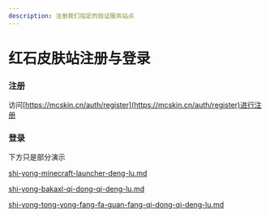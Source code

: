 ```yaml
---
description: 注册我们指定的验证服务站点
---
```


# 红石皮肤站注册与登录

### 注册

访问[https://mcskin.cn/auth/register](https://mcskin.cn/auth/register)进行注册

### 登录

下方只是部分演示

[shi-yong-minecraft-launcher-deng-lu.md](shi-yong-minecraft-launcher-deng-lu.md "mention")

[shi-yong-bakaxl-qi-dong-qi-deng-lu.md](shi-yong-bakaxl-qi-dong-qi-deng-lu.md "mention")

[shi-yong-tong-yong-fang-fa-guan-fang-qi-dong-qi-deng-lu.md](shi-yong-tong-yong-fang-fa-guan-fang-qi-dong-qi-deng-lu.md "mention")
